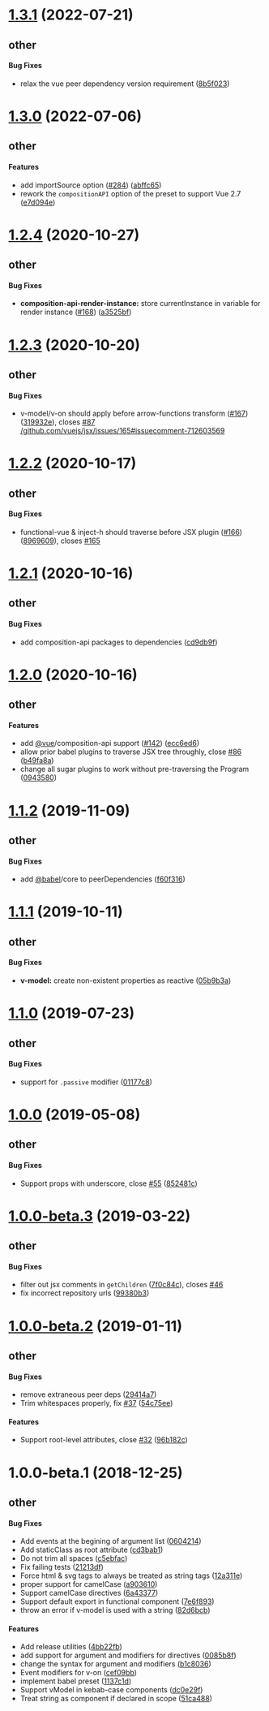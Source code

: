 # [1.3.1](https://github.com/vuejs/jsx-vue2/compare/v1.3.0...v1.3.1) (2022-07-21)

## other

#### Bug Fixes

* relax the vue peer dependency version requirement ([8b5f023](https://github.com/vuejs/jsx-vue2/commit/8b5f023))



# [1.3.0](https://github.com/vuejs/jsx-vue2/compare/v1.2.4...v1.3.0) (2022-07-06)

## other

#### Features

* add importSource option ([#284](https://github.com/vuejs/jsx-vue2/issues/284)) ([abffc65](https://github.com/vuejs/jsx-vue2/commit/abffc65))
* rework the `compositionAPI` option of the preset to support Vue 2.7 ([e7d094e](https://github.com/vuejs/jsx-vue2/commit/e7d094e))



# [1.2.4](https://github.com/vuejs/jsx-vue2/compare/v1.2.3...v1.2.4) (2020-10-27)

## other

#### Bug Fixes

* **composition-api-render-instance:** store currentInstance in variable for render instance ([#168](https://github.com/vuejs/jsx-vue2/issues/168)) ([a3525bf](https://github.com/vuejs/jsx-vue2/commit/a3525bf))



# [1.2.3](https://github.com/vuejs/jsx-vue2/compare/v1.2.2...v1.2.3) (2020-10-20)

## other

#### Bug Fixes

* v-model/v-on should apply before arrow-functions transform ([#167](https://github.com/vuejs/jsx-vue2/issues/167)) ([319932e](https://github.com/vuejs/jsx-vue2/commit/319932e)), closes [#87](https://github.com/vuejs/jsx-vue2/issues/87) [/github.com/vuejs/jsx/issues/165#issuecomment-712603569](https://github.com//github.com/vuejs/jsx/issues/165/issues/issuecomment-712603569)



# [1.2.2](https://github.com/vuejs/jsx-vue2/compare/v1.2.1...v1.2.2) (2020-10-17)

## other

#### Bug Fixes

* functional-vue & inject-h should traverse before JSX plugin ([#166](https://github.com/vuejs/jsx-vue2/issues/166)) ([8969609](https://github.com/vuejs/jsx-vue2/commit/8969609)), closes [#165](https://github.com/vuejs/jsx-vue2/issues/165)



# [1.2.1](https://github.com/vuejs/jsx-vue2/compare/v1.2.0...v1.2.1) (2020-10-16)

## other

#### Bug Fixes

* add composition-api packages to dependencies ([cd9db9f](https://github.com/vuejs/jsx-vue2/commit/cd9db9f))



# [1.2.0](https://github.com/vuejs/jsx-vue2/compare/v1.1.2...v1.2.0) (2020-10-16)

## other

#### Features

* add [@vue](https://github.com/vue)/composition-api support ([#142](https://github.com/vuejs/jsx-vue2/issues/142)) ([ecc6ed6](https://github.com/vuejs/jsx-vue2/commit/ecc6ed6))
* allow prior babel plugins to traverse JSX tree throughly, close [#86](https://github.com/vuejs/jsx-vue2/issues/86) ([b49fa8a](https://github.com/vuejs/jsx-vue2/commit/b49fa8a))
* change all sugar plugins to work without pre-traversing the Program ([0943580](https://github.com/vuejs/jsx-vue2/commit/0943580))



# [1.1.2](https://github.com/vuejs/jsx-vue2/compare/v1.1.1...v1.1.2) (2019-11-09)

## other

#### Bug Fixes

* add [@babel](https://github.com/babel)/core to peerDependencies ([f60f316](https://github.com/vuejs/jsx-vue2/commit/f60f316))



# [1.1.1](https://github.com/vuejs/jsx-vue2/compare/v1.1.0...v1.1.1) (2019-10-11)

## other

#### Bug Fixes

* **v-model:** create non-existent properties as reactive ([05b9b3a](https://github.com/vuejs/jsx-vue2/commit/05b9b3a))



# [1.1.0](https://github.com/vuejs/jsx-vue2/compare/v1.0.0...v1.1.0) (2019-07-23)

## other

#### Bug Fixes

* support for `.passive` modifier ([01177c8](https://github.com/vuejs/jsx-vue2/commit/01177c8))



# [1.0.0](https://github.com/vuejs/jsx-vue2/compare/v1.0.0-beta.3...v1.0.0) (2019-05-08)

## other

#### Bug Fixes

* Support props with underscore, close [#55](https://github.com/vuejs/jsx-vue2/issues/55) ([852481c](https://github.com/vuejs/jsx-vue2/commit/852481c))



# [1.0.0-beta.3](https://github.com/vuejs/jsx-vue2/compare/v1.0.0-beta.2...v1.0.0-beta.3) (2019-03-22)

## other

#### Bug Fixes

* filter out jsx comments in `getChildren` ([7f0c84c](https://github.com/vuejs/jsx-vue2/commit/7f0c84c)), closes [#46](https://github.com/vuejs/jsx-vue2/issues/46)
* fix incorrect repository urls ([99380b3](https://github.com/vuejs/jsx-vue2/commit/99380b3))



# [1.0.0-beta.2](https://github.com/vuejs/jsx-vue2/compare/v1.0.0-beta.1...v1.0.0-beta.2) (2019-01-11)

## other

#### Bug Fixes

* remove extraneous peer deps ([29414a7](https://github.com/vuejs/jsx-vue2/commit/29414a7))
* Trim whitespaces properly, fix [#37](https://github.com/vuejs/jsx-vue2/issues/37) ([54c75ee](https://github.com/vuejs/jsx-vue2/commit/54c75ee))
#### Features

* Support root-level attributes, close [#32](https://github.com/vuejs/jsx-vue2/issues/32) ([96b182c](https://github.com/vuejs/jsx-vue2/commit/96b182c))



# 1.0.0-beta.1 (2018-12-25)

## other

#### Bug Fixes

* Add events at the begining of argument list ([0604214](https://github.com/vuejs/jsx-vue2/commit/0604214))
* Add staticClass as root attribute ([cd3bab1](https://github.com/vuejs/jsx-vue2/commit/cd3bab1))
* Do not trim all spaces ([c5ebfac](https://github.com/vuejs/jsx-vue2/commit/c5ebfac))
* Fix failing tests ([21213df](https://github.com/vuejs/jsx-vue2/commit/21213df))
* Force html & svg tags to always be treated as string tags ([12a311e](https://github.com/vuejs/jsx-vue2/commit/12a311e))
* proper support for camelCase ([a903610](https://github.com/vuejs/jsx-vue2/commit/a903610))
* Support camelCase directives ([6a43377](https://github.com/vuejs/jsx-vue2/commit/6a43377))
* Support default export in functional component ([7e6f893](https://github.com/vuejs/jsx-vue2/commit/7e6f893))
* throw an error if v-model is used with a string ([82d6bcb](https://github.com/vuejs/jsx-vue2/commit/82d6bcb))
#### Features

* Add release utilities ([4bb22fb](https://github.com/vuejs/jsx-vue2/commit/4bb22fb))
* add support for argument and modifiers for directives ([0085b8f](https://github.com/vuejs/jsx-vue2/commit/0085b8f))
* change the syntax for argument and modifiers ([b1c8036](https://github.com/vuejs/jsx-vue2/commit/b1c8036))
* Event modifiers for v-on ([cef09bb](https://github.com/vuejs/jsx-vue2/commit/cef09bb))
* implement babel preset ([1137c1d](https://github.com/vuejs/jsx-vue2/commit/1137c1d))
* Support vModel in kebab-case components ([dc0e29f](https://github.com/vuejs/jsx-vue2/commit/dc0e29f))
* Treat string as component if declared in scope ([51ca488](https://github.com/vuejs/jsx-vue2/commit/51ca488))



